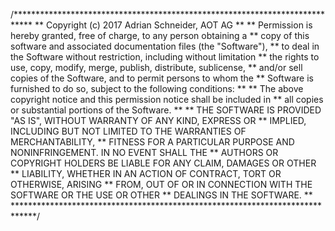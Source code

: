 /****************************************************************************
** Copyright (c) 2017 Adrian Schneider, AOT AG
**
** Permission is hereby granted, free of charge, to any person obtaining a
** copy of this software and associated documentation files (the "Software"),
** to deal in the Software without restriction, including without limitation
** the rights to use, copy, modify, merge, publish, distribute, sublicense,
** and/or sell copies of the Software, and to permit persons to whom the
** Software is furnished to do so, subject to the following conditions:
**
** The above copyright notice and this permission notice shall be included in
** all copies or substantial portions of the Software.
**
** THE SOFTWARE IS PROVIDED "AS IS", WITHOUT WARRANTY OF ANY KIND, EXPRESS OR
** IMPLIED, INCLUDING BUT NOT LIMITED TO THE WARRANTIES OF MERCHANTABILITY,
** FITNESS FOR A PARTICULAR PURPOSE AND NONINFRINGEMENT. IN NO EVENT SHALL THE
** AUTHORS OR COPYRIGHT HOLDERS BE LIABLE FOR ANY CLAIM, DAMAGES OR OTHER
** LIABILITY, WHETHER IN AN ACTION OF CONTRACT, TORT OR OTHERWISE, ARISING
** FROM, OUT OF OR IN CONNECTION WITH THE SOFTWARE OR THE USE OR OTHER
** DEALINGS IN THE SOFTWARE.
**
*****************************************************************************/
